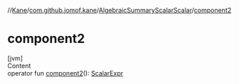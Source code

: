//[Kane](../../index.md)/[com.github.jomof.kane](../index.md)/[AlgebraicSummaryScalarScalar](index.md)/[component2](component2.md)



# component2  
[jvm]  
Content  
operator fun [component2](component2.md)(): [ScalarExpr](../-scalar-expr/index.md)  



